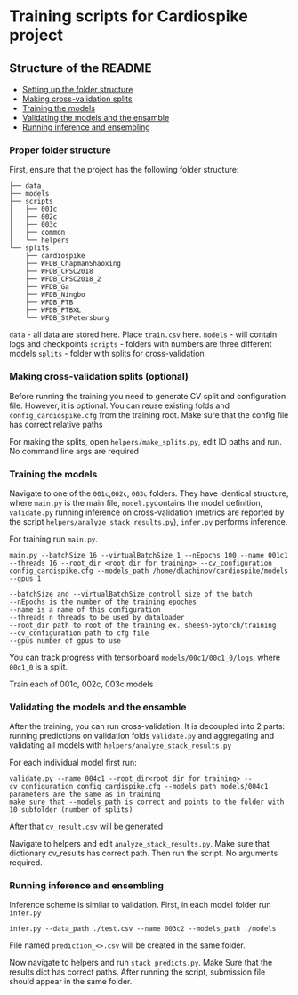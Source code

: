 # Training scripts for Cardiospike project

## Structure of the README

- [Setting up the folder structure](#Proper-folder-structure)
- [Making cross-validation splits](#Making-cross-validation-splits)
- [Training the models](#Training-the-models)
- [Validating the models and the ensamble](#Validating-the-models-and-the-ensamble)
- [Running inference and ensembling](#Running-inference-and-ensembling)

### Proper folder structure
First, ensure that the project has the following folder structure:

```
├── data
├── models
├── scripts
│   ├── 001c
│   ├── 002c
│   ├── 003c
│   ├── common
│   └── helpers
└── splits
    ├── cardiospike
    ├── WFDB_ChapmanShaoxing
    ├── WFDB_CPSC2018
    ├── WFDB_CPSC2018_2
    ├── WFDB_Ga
    ├── WFDB_Ningbo
    ├── WFDB_PTB
    ├── WFDB_PTBXL
    └── WFDB_StPetersburg
```

`data` - all data are stored here. Place `train.csv` here.
`models` - will contain logs and checkpoints
`scripts` - folders with numbers are three different models
`splits` - folder with splits for cross-validation

### Making cross-validation splits (optional)
Before running the training you need to generate CV split and configuration file. However, it is optional. You can reuse existing folds and `config_cardiospike.cfg` from the training root. Make sure that the config file has correct relative paths

For making the splits, open `helpers/make_splits.py`, edit IO paths and run. No command line args are required

### Training the models

Navigate to one of the `001c`,`002c`, `003c` folders. They have identical structure, where `main.py` is the main file, `model.py`contains the model definition, `validate.py` running inference on cross-validation (metrics are reported by the script `helpers/analyze_stack_results.py`), `infer.py` performs inference.

For training run `main.py`.
```
main.py --batchSize 16 --virtualBatchSize 1 --nEpochs 100 --name 001c1 --threads 16 --root_dir <root dir for training> --cv_configuration config_cardispike.cfg --models_path /home/dlachinov/cardiospike/models --gpus 1

--batchSize and --virtualBatchSize controll size of the batch
--nEpochs is the number of the training epoches
--name is a name of this configuration
--threads n threads to be used by dataloader
--root_dir path to root of the training ex. sheesh-pytorch/training
--cv_configuration path to cfg file
--gpus number of gpus to use
```
You can track progress with tensorboard `models/00c1/00c1_0/logs`, where `00c1_0` is a split.


Train each of 001c, 002c, 003c models

### Validating the models and the ensamble
After the training, you can run cross-validation. It is decoupled into 2 parts: running predictions on validation folds `validate.py` and aggregating and validating all models with `helpers/analyze_stack_results.py`

For each individual model first run:
```
validate.py --name 004c1 --root_dir<root dir for training> --cv_configuration config_cardispike.cfg --models_path models/004c1
parameters are the same as in training
make sure that --models_path is correct and points to the folder with 10 subfolder (number of splits)
```
After that `cv_result.csv` will be generated

Navigate to helpers and edit `analyze_stack_results.py`. Make sure that dictionary cv_results has correct path. Then run the script. No arguments required.

### Running inference and ensembling

Inference scheme is similar to validation.
First, in each model folder run `infer.py`

```
infer.py --data_path ./test.csv --name 003c2 --models_path ./models
```

File named `prediction_<>.csv` will be created in the same folder.

Now navigate to helpers and run `stack_predicts.py`. Make Sure that the results dict has correct paths.
After running the script, submission file should appear in the same folder.

